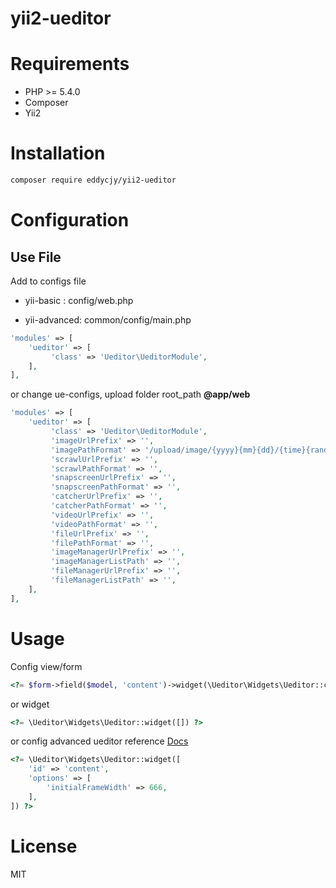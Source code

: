 # yii2-ueditor

# Requirements

- PHP >= 5.4.0
- Composer
- Yii2

# Installation

``` sh
composer require eddycjy/yii2-ueditor
```

# Configuration

## Use File

Add to configs file 

- yii-basic : config/web.php 

- yii-advanced: common/config/main.php

``` php
'modules' => [
    'ueditor' => [
         'class' => 'Ueditor\UeditorModule',
    ],
],

```

or change ue-configs, upload folder root_path **@app/web**

``` php
'modules' => [
    'ueditor' => [
         'class' => 'Ueditor\UeditorModule',
         'imageUrlPrefix' => '',
         'imagePathFormat' => '/upload/image/{yyyy}{mm}{dd}/{time}{rand:6}',
         'scrawlUrlPrefix' => '',
         'scrawlPathFormat' => '',
         'snapscreenUrlPrefix' => '',
         'snapscreenPathFormat' => '',
         'catcherUrlPrefix' => '',
         'catcherPathFormat' => '',
         'videoUrlPrefix' => '',
         'videoPathFormat' => '',
         'fileUrlPrefix' => '',
         'filePathFormat' => '',
         'imageManagerUrlPrefix' => '',
         'imageManagerListPath' => '',
         'fileManagerUrlPrefix' => '',
         'fileManagerListPath' => '',
    ],
],
```



# Usage

Config view/form

``` php
<?= $form->field($model, 'content')->widget(\Ueditor\Widgets\Ueditor::className()) ?>
```

or widget

``` php
<?= \Ueditor\Widgets\Ueditor::widget([]) ?>
```

or config advanced ueditor reference [Docs](http://fex.baidu.com/ueditor/#start-config)

``` php
<?= \Ueditor\Widgets\Ueditor::widget([
    'id' => 'content',
    'options' => [
        'initialFrameWidth' => 666,
    ],
]) ?>
```

# License

MIT